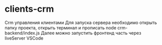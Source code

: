 # clients-crm
Crm управления клиентами 
Для запуска сервера необходимо открыть папку проекта, открыть терминал и прописать node crm-backend/index.js
Далее можно запустить фронтенд часть через liveServer VSCode
